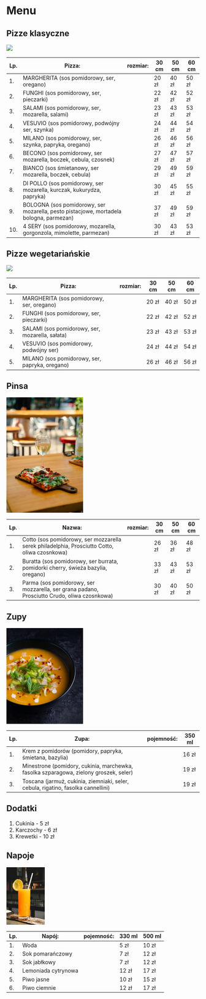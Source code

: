 # Menu

## Pizze klasyczne

<img src = "pizzeriaitalia/saundarya-srinivasan-60nzTP7_hMQ-unsplash.jpg" width = 200>

|Lp.|Pizza:                                                                                      |rozmiar: | 30 cm     | 50 cm        | 60 cm  |
|---|--------------------------------------------------------------------------------------------|---------|-----------|--------------|--------|
|1. |MARGHERITA (sos pomidorowy, ser, oregano)                                                   |         |20 zł      | 40 zł        | 50 zł  |
|2. |FUNGHI (sos pomidorowy, ser, pieczarki)                                                     |         |22 zł      | 42 zł        | 52 zł  |
|3. |SALAMI (sos pomidorowy, ser, mozarella, salami)                                             |         |23 zł      | 43 zł        | 53 zł  |
|4. |VESUVIO (sos pomidorowy, podwójny ser, szynka)                                              |         |24 zł      | 44 zł        | 54 zł  |
|5. |MILANO (sos pomidorowy, ser, szynka, papryka, oregano)                                      |         |26 zł      | 46 zł        | 56 zł  |
|6. |BECONO (sos pomidorowy, ser mozarella, boczek, cebula, czosnek)                             |         |27 zł      | 47 zł        | 57 zł  |
|7. |BIANCO (sos śmietanowy, ser mozarella, boczek, cebula)                                      |         |29 zł      | 49 zł        | 59 zł  |
|8. |DI POLLO (sos pomidorowy, ser mozarella, kurczak, kukurydza, papryka)                       |         |30 zł      | 45 zł        | 55 zł  |
|9. |BOLOGNA (sos pomidorowy, ser mozarella, pesto pistacjowe, mortadela bologna, parmezan)      |         |37 zł      | 49 zł        | 59 zł  |
|10. |4 SERY (sos pomidorowy, mozarella, gorgonzola, mimolette, parmezan)                        |         |30 zł      | 43 zł        | 53 zł  |

## Pizze wegetariańskie

<img src = "pizzeriaitalia/saundarya-srinivasan-60nzTP7_hMQ-unsplash.jpg" width = 200>

|Lp.|Pizza:                                                                                      |rozmiar: | 30 cm     | 50 cm        | 60 cm  |
|---|--------------------------------------------------------------------------------------------|---------|-----------|--------------|--------|
|1. |MARGHERITA (sos pomidorowy, ser, oregano)                                                   |         |20 zł      | 40 zł        | 50 zł  |
|2. |FUNGHI (sos pomidorowy, ser, pieczarki)                                                     |         |22 zł      | 42 zł        | 52 zł  |
|3. |SALAMI (sos pomidorowy, ser, mozarella, sałata)                                             |         |23 zł      | 43 zł        | 53 zł  |
|4. |VESUVIO (sos pomidorowy, podwójny ser)                                                      |         |24 zł      | 44 zł        | 54 zł  |
|5. |MILANO (sos pomidorowy, ser, papryka, oregano)                                              |         |26 zł      | 46 zł        | 56 zł  |

## Pinsa 

<img src = "pizzeriaitalia/karol-chomka-frP9npWCEK4-unsplash.jpg" width = 200>

|Lp.|Nazwa:                                                                                      |rozmiar: | 30 cm | 50 cm    | 60 cm  |
|---|--------------------------------------------------------------------------------------------|---------|-------|----------|--------|
|1. |Cotto (sos pomidorowy, ser mozzarella serek philadelphia, Prosciutto Cotto, oliwa czosnkowa)|         |26 zł  |36 zł     |48 zł   |
|2. |Buratta (sos pomidorowy, ser burrata, pomidorki cherry, świeża bazylia, oregano)            |         |33 zł  |43 zł     |53 zł   |
|3. |Parma (sos pomidorowy, ser mozzarella, ser grana padano, Prosciutto Crudo, oliwa czosnkowa) |         |30 zł  |40 zł     |50 zł   |

## Zupy

<img src = "pizzeriaitalia/max-griss-cToNEm70cvE-unsplash.jpg" width = 200>

|Lp.|Zupa:                                                                                |pojemność: | 350 ml |
|---|-------------------------------------------------------------------------------------|-----------|--------|
|1. |Krem z pomidorów (pomidory, papryka, śmietana, bazylia)                              |           |16 zł   |
|2. |Minestrone (pomidory, cukinia, marchewka, fasolka szparagowa, zielony groszek, seler)|           |19 zł   |
|3. |Toscana (jarmuż, cukinia, ziemniaki, seler, cebula, rigatino, fasolka cannellini)    |           |19 zł   |

## Dodatki

1. Cukinia - 5 zł
2. Karczochy - 6 zł
3. Krewetki - 10 zł


## Napoje

<img src = "pizzeriaitalia/abhishek-hajare-kkrXVKK-jhg-unsplash.jpg" width = 100>

|Lp.|Napój:                                                                                |pojemność: | 330 ml | 500 ml  |
|---|--------------------------------------------------------------------------------------|-----------|--------|---------|
|1. |Woda                                                                                  |           | 5 zł   | 10 zł   |
|2. |Sok pomarańczowy                                                                      |           | 7 zł   | 12 zł   |
|3. |Sok jabłkowy                                                                          |           | 7 zł   | 12 zł   |
|4. |Lemoniada cytrynowa                                                                   |           | 12 zł  | 17 zł   |
|5. |Piwo jasne                                                                            |           | 10 zł  | 15 zł   |
|6. |Piwo ciemnie                                                                          |           | 12 zł  | 17 zł   |

